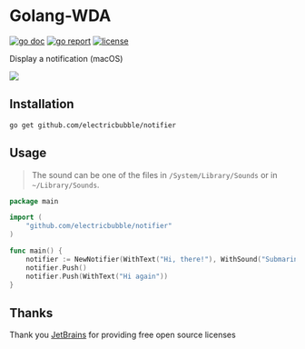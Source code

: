 # Golang-WDA
[![go doc](https://godoc.org/github.com/electricbubble/notifier?status.svg)](https://pkg.go.dev/github.com/electricbubble/notifier?tab=doc#pkg-index)
[![go report](https://goreportcard.com/badge/github.com/electricbubble/notifier)](https://goreportcard.com/report/github.com/electricbubble/notifier)
[![license](https://img.shields.io/github/license/electricbubble/notifier)](https://github.com/electricbubble/notifier/blob/master/LICENSE)

Display a notification (macOS)

![](https://cdn.jsdelivr.net/gh/electricbubble/ImageHosting/img/20201123160223.png)

## Installation

```shell script
go get github.com/electricbubble/notifier
```

## Usage

> The sound can be one of the files in `/System/Library/Sounds` or in `~/Library/Sounds`.

```go
package main

import (
	"github.com/electricbubble/notifier"
)

func main() {
	notifier := NewNotifier(WithText("Hi, there!"), WithSound("Submarine"))
	notifier.Push()
	notifier.Push(WithText("Hi again"))
}

```

## Thanks

Thank you [JetBrains](https://www.jetbrains.com/?from=gwda) for providing free open source licenses

